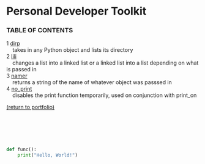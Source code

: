 # Personal Developer Toolkit

### TABLE OF CONTENTS
1 [dirp](/dirp.md)
<br>&nbsp;&nbsp;&nbsp;&nbsp;takes in any Python object and lists its directory<br>
2 [lili](/lili.md)
<br>&nbsp;&nbsp;&nbsp;&nbsp;changes a list into a linked list or a linked list into a list depending on what is passed in<br>
3 [namer](/namer.md)
<br>&nbsp;&nbsp;&nbsp;&nbsp;returns a string of the name of whatever object was passsed in<br>
4 [no_print](/no_print.md)
<br>&nbsp;&nbsp;&nbsp;&nbsp;disables the print function temporarily, used on conjunction with print_on<br>

<a href="https://rowcased.github.io/">(return to portfolio)</a>


<br><br><br><br>


```python
def func():
    print("Hello, World!")
```
